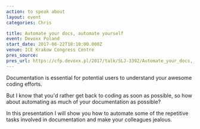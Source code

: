 ```yaml
---
action: to speak about
layout: event
categories: Chris

title: Automate your docs, automate yourself
event: Devoxx Poland
start_date: 2017-06-22T18:10:00.000Z
venue: ICE Krakow Congress Centre
pres_source:
pres_url: https://cfp.devoxx.pl/2017/talk/SLJ-3392/Automate_your_docs,_automate_yourself
---
```


Documentation is essential for potential users to understand your awesome coding efforts.

But I know that you'd rather get back to coding as soon as possible, so how about automating as much of your documentation as possible?

In this presentation I will show you how to automate some of the repetitive tasks involved in documentation and make your colleagues jealous.
